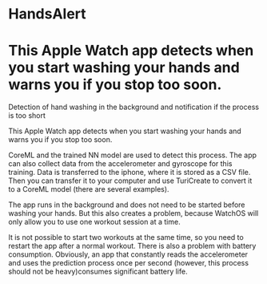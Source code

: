 # HandsAlert
# This Apple Watch app detects when you start washing your hands and warns you if you stop too soon.

Detection of hand washing in the background and notification if the process is too short

This Apple Watch app detects when you start washing your hands and warns you if you stop too soon.

CoreML and the trained NN model are used to detect this process. The app can also collect data from the accelerometer and gyroscope
for this training. Data is transferred to the iphone, where it is stored as a CSV file. Then you can transfer it to your computer and use TuriCreate to convert it to a CoreML model (there are several examples).

The app runs in the background and does not need to be started before washing your hands.
But this also creates a problem, because WatchOS will only allow you to use one workout session at a time.

It is not possible to start two workouts at the same time, so you need to restart the app after a normal workout.
There is also a problem with battery consumption. Obviously, an app that constantly reads the accelerometer and uses the prediction process once per second
(however, this process should not be heavy)consumes significant battery life.
